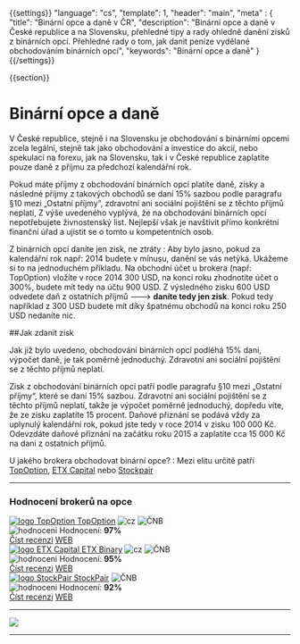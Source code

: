 {{settings}}
  "language": "cs",
  "template": 1,
  "header": "main",
  "meta" : {
    "title": "Binární opce a daně v ČR",
    "description": "Binární opce a daně v České republice a na Slovensku, přehledné tipy a rady ohledně danění zisků z binárních opcí. Přehledné rady o tom, jak danit peníze vydělané obchodováním binárních opcí",
    "keywords": "Binární opce a daně"
  }
{{/settings}}

<div class="row">
<div class="col-md-9" role="main" markdown="1">

{{section}}

# Binární opce a daně

V České republice, stejně i na Slovensku je obchodování s binárními opcemi zcela legální, stejně tak jako obchodování a investice do akcií, nebo spekulací na forexu, jak na Slovensku, tak i v České republice zaplatíte pouze daně z příjmu za předchozí kalendářní rok. 

Pokud máte příjmy z obchodování binárních opcí platíte daně, zisky a následné příjmy z takových obchodů se daní 15% sazbou podle paragrafu  §10 mezi „Ostatní příjmy“, zdravotní ani sociální pojištění se z těchto příjmů neplatí, Z výše uvedeného vyplývá, že na obchodování binárních opcí nepotřebujete živnostenský list. Nejlepší však je navštívit přímo konkrétní finanční úřad a ujistit se o tomto u kompetentních osob.

Z binárních opcí daníte jen zisk, ne ztráty
:   Aby bylo jasno, pokud za kalendářní rok např: 2014 budete v mínusu, danění se vás netýká. Ukážeme si to na jednoduchém příkladu. Na obchodní účet u brokera (např: TopOption) vložíte v roce 2014 300 USD, na konci roku zhodnotíte účet o 300%, budete mít tedy na účtu 900 USD. Z výsledného zisku 600 USD odvedete daň z ostatních příjmů ---> **daníte tedy jen zisk**. Pokud tedy například z 300 USD budete mít díky špatnému obchodů na konci roku 250 USD nedaníte nic.


##Jak zdanit zisk

Jak již bylo uvedeno, obchodování binárních opcí podléhá 15% dani, výpočet daně, je tak poměrně jednoduchý. Zdravotní ani sociální pojištění se z těchto příjmů neplatí.

Zisk z obchodování binárních opcí patří podle paragrafu §10 mezi „Ostatní příjmy“, které se daní 15% sazbou. Zdravotní ani sociální pojištění se z těchto příjmů neplatí, takže je výpočet poměrně jednoduchý, dopředu víte, že ze zisku zaplatíte 15 procent. Daňové přiznání se podává vždy za uplynulý kalendářní rok, pokud jste tedy v roce 2014 v zisku 100 000 Kč. Odevzdáte daňové přiznání na začátku roku 2015 a zaplatíte cca 15 000 Kč na dani z ostatních příjmů.

U jakého brokera obchodovat binární opce?
:   Mezi elitu určitě patří [TopOption](http://www.forexsrovnavac.cz/topoption "TopOption"), [ETX Capital](http://www.forexsrovnavac.cz/etx-capital-zkusenosti "ETX Capital") nebo [Stockpair](http://www.forexsrovnavac.cz/stockpair "Stockpair")


</div>
<div class="col-md-3" markdown="10">

- - -

<div id="brokeri-box">
<H3 class="brokeri-nadpis">Hodnocení brokerů na opce</H3>
<div class="broker">
  <div class="broker-top">
  <a href="#"  title="TopOption">
    <img src="{{img-url}}brokeri/topoption-logo.png" alt="logo TopOption">
  </a>
  <a class="broker-top-odkaz" target="_parent" href="http://blog.forexsrovnavac.cz/topoption" title="TopOption">TopOption</a>
  <img class="ikona" src="{{img-url}}brokeri/cz.png" alt="cz">
  <img class="ikona" src="{{img-url}}brokeri/cnb.png" alt="ČNB">
  </div>
  <div class="hodnoceni">
  <img src="{{img-url}}brokeri/hodnoceni.png" alt="hodnoceni">
  Hodnocení: <b>97%</b>
  </div>
  <a class="recenze" target="_parent" href="http://forexsrovnavac.cz/topoption" title"Číst recenzi">Číst recenzi</a>
  <a class="ucet" target="_parent" href="http://blog.forexsrovnavac.cz/topoption" title"Otevřít účet">WEB</a>
</div>
<div class="broker">
 <div class="broker-top">
  <a href="#" title="ETX Binary">
    <img src="{{img-url}}brokeri/etxcapital-logo.png" alt="logo ETX Capital">
  </a>
   <a class="broker-top-odkaz" target="_parent"  href="http://www.forexsrovnavac.cz/etx-capital-zkusenosti" title="ETX Binary">ETX Binary</a>
  <img class="ikona" src="{{img-url}}brokeri/cz.png" alt="cz">
  <img class="ikona" src="{{img-url}}brokeri/cnb.png" alt="ČNB">
 </div>
 <div class="hodnoceni">
  <img src="{{img-url}}brokeri/hodnoceni.png" alt="hodnoceni">
  Hodnocení: <b>95%</b>
 </div>
 <a class="recenze" target="_parent" href="http://www.forexsrovnavac.cz/etx-capital-zkusenosti" title"Číst recenzi">Číst recenzi</a>
 <a class="ucet" href="http://blog.forexsrovnavac.cz/etxbinary" title"Otevřít účet">WEB</a>
</div> 
<div class="broker">
 <div class="broker-top">
  <a href="#" title="Stockpair">
    <img src="{{img-url}}brokeri/stockpair-logo.png" alt="logo StockPair">
  </a>
  <a class="broker-top-odkaz" href="#" title="StockPair">StockPair</a>
  <img class="ikona" src="{{img-url}}brokeri/cnb.png" alt="ČNB">
 </div>
 <div class="hodnoceni">
  <img src="{{img-url}}brokeri/hodnoceni.png" alt="hodnoceni">
  Hodnocení: <b>92%</b>
 </div>
 <a class="recenze" href="http://www.forexsrovnavac.cz/stockpair-recenze" title"Číst recenzi">Číst recenzi</a>
 <a class="ucet" href="http://blog.forexsrovnavac.cz/stockpair" title"Otevřít účet">WEB</a>
</div> 

<hr />

<a href="http://blog.forexsrovnavac.cz/topoption" alt="Demo účet"  target="_blank">
 <img src="http://blog.forexsrovnavac.cz/wp-content/uploads/2015/02/2015-02-17-22_43_03-Plus500-_-Akcie-Plus500_-Online-obchodování-s-akciemi-_-Obchodování-s-podíly_kme.png" width="" height=""/>

</a>

<hr />

</div>
</div>
</div>